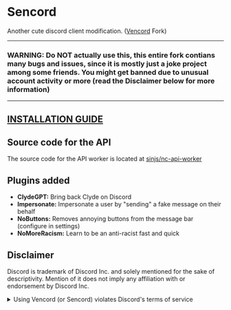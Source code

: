 # Sencord


Another cute discord client modification. ([Vencord](https://github.com/Vendicated/Vencord) Fork)

---
### WARNING: Do NOT actually use this, this entire fork contians many bugs and issues, since it is mostly just a joke project among some friends. You might get banned due to unusual account activity or more (read the Disclaimer below for more information)
---

## [INSTALLATION GUIDE](https://github.com/sinjs/Sencord/blob/main/INSTALLING.md)

## Source code for the API

The source code for the API worker is located at [sinjs/nc-api-worker](https://github.com/sinjs/nc-api-worker/)

## Plugins added

-   **ClydeGPT:** Bring back Clyde on Discord
-   **Impersonate:** Impersonate a user by "sending" a fake message on their behalf
-   **NoButtons:** Removes annoying buttons from the message bar (configure in settings)
-   **NoMoreRacism:** Learn to be an anti-racist fast and quick

## Disclaimer

Discord is trademark of Discord Inc. and solely mentioned for the sake of descriptivity.
Mention of it does not imply any affiliation with or endorsement by Discord Inc.

<details>
<summary>Using Vencord (or Sencord) violates Discord's terms of service</summary>

Client modifications are against Discord’s Terms of Service.

However, Discord is pretty indifferent about them and there are no known cases of users getting banned for using client mods! So you should generally be fine as long as you don’t use any plugins that implement abusive behaviour. But no worries, all inbuilt plugins are safe to use!

Regardless, if your account is very important to you and it getting disabled would be a disaster for you, you should probably not use any client mods (not exclusive to Vencord), just to be safe

Additionally, make sure not to post screenshots with Vencord in a server where you might get banned for it

</details>
